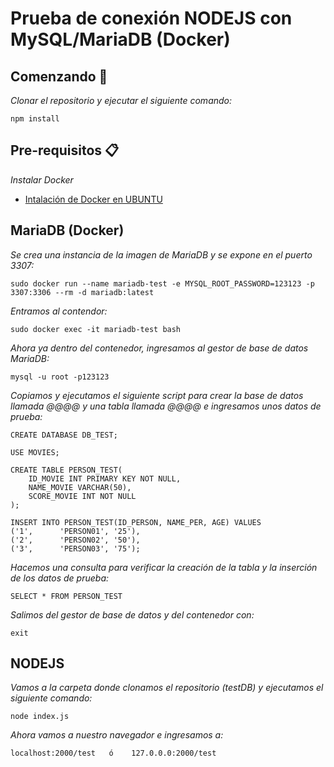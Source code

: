 # Prueba de conexión NODEJS con MySQL/MariaDB (Docker)


## Comenzando 🚀

_Clonar el repositorio y ejecutar el siguiente comando:_

```
npm install
```

## Pre-requisitos 📋

_Instalar Docker_

* [Intalación de Docker en UBUNTU](https://docs.docker.com/engine/install/ubuntu/)


## MariaDB (Docker)

_Se crea una instancia de la imagen de MariaDB y se expone en el puerto 3307:_

```
sudo docker run --name mariadb-test -e MYSQL_ROOT_PASSWORD=123123 -p 3307:3306 --rm -d mariadb:latest
```

_Entramos al contendor:_

```
sudo docker exec -it mariadb-test bash
```

_Ahora ya dentro del contenedor, ingresamos al gestor de base de datos MariaDB:_


```
mysql -u root -p123123
```

_Copiamos y ejecutamos el siguiente script para crear la base de datos llamada @@@@ y una tabla llamada @@@@ e ingresamos unos datos de prueba:_

```
CREATE DATABASE DB_TEST;

USE MOVIES;

CREATE TABLE PERSON_TEST(
    ID_MOVIE INT PRIMARY KEY NOT NULL,
    NAME_MOVIE VARCHAR(50),
    SCORE_MOVIE INT NOT NULL
);

INSERT INTO PERSON_TEST(ID_PERSON, NAME_PER, AGE) VALUES
('1',      'PERSON01', '25'),
('2',      'PERSON02', '50'),
('3',      'PERSON03', '75');
```

_Hacemos una consulta para verificar la creación de la tabla y la inserción de los datos de prueba:_

```
SELECT * FROM PERSON_TEST
```
_Salimos del gestor de base de datos y del contenedor con:_

```
exit
```


## NODEJS

_Vamos a la carpeta donde clonamos el repositorio (testDB) y ejecutamos el siguiente comando:_

```
node index.js
```
_Ahora vamos a nuestro navegador e ingresamos a:_
```
localhost:2000/test   ó    127.0.0.0:2000/test
```

